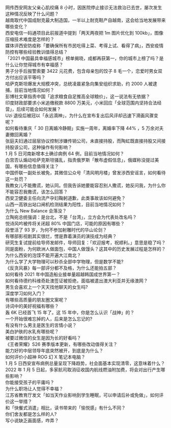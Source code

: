 网传西安网友父亲心肌绞痛 8 小时，因医院停止接诊无法救治已去世，屡次发生这种情况反映了什么问题？  
越南取代中国成耐克最大制造国，一半以上耐克鞋产自越南，这会给当地发展带来哪些变化？  
西安电信一码通项目此前报道中提到「两天两夜把 1m 图片优化到 100kb」，图像压缩技术难度是怎样的？  
媒体评西安防疫称「要确保所有市民吃得上菜、考得上试、看得了病」，西安疫情防控有哪些经验教训值得总结？  
「2021 中国最具幸福感城市」榜单揭晓，成都再获第一，你的城市上榜了吗？是什么让你觉得城市有幸福感？  
男子分手后报警索要 3422 元花费，包含母亲包的饺子 8 毛一个，恋爱时男女双方付出应该平等吗？  
哈萨克斯坦爆发大规模冲突，总统凌晨紧急向集安组织求助，约 2000 人被逮捕，目前当地情况如何？  
彭博社文章指责中国「追求粮食自足推高全球粮价」，这一说法有无依据？  
印度财政部要求小米追缴税款 8800 万美元，小米回应「全球范围内坚持合法经营」，后续可能会如何发展？  
Uzi 退役后被冠以「永远滴神」，为什么在宣布复出后风评却迅速下滑画风骤变呢？  
如何看待重庆「 30 日离婚冷静期」实施一周年，离婚率下降 44% ，5 万余对夫妻撤回离婚？  
张庭夫妇通过层层协议控制涉嫌传销公司，未直接持股，而陶虹既直接持股又间接持股该公司，这种操作有何影响？  
1 月 5 日河南新增本土确诊病例 64 例，目前当地情况如何？  
白宫否认煽动哈萨克斯坦骚乱，指责俄罗斯「散布虚假信息」，俄媒称没提过美国，有哪些信息值得关注？  
中国侨联一副处长被免，其微信公众号「清风明月楼」曾发涉西安谣言，如何看待这一处罚？  
我教女儿不能撒谎，她认同。但我告诉她要能容忍别人撒谎，她反问我，为什么你不能容忍我撒谎，该怎么回答？  
西安卫健委主任向流产孕妇鞠躬道歉，此类事故该如何避免？  
山西一高铁出站口闸机检测结果为阳性，目前当地情况如何？  
为什么 New Balance 会落没？  
立陶宛总统强调：是台北，不是「台湾」，立方会为代表处改名吗？  
悦诗风吟被传将关闭超 80% 中国门店，可能的原因有哪些？  
段誉活了 93 岁，为何不参加射雕时代的华山论剑？  
有哪部影视剧其实很烂，愣是靠着演员的演技成为经典？  
研究生复试提前给导师发邮件，导师回复：「欢迎报考，祝顺利。」意思是稳了吗？  
同是面粉，为何欧洲人做面包，中国人做馒头？这其中的历史发展过程是怎样的？  
为什么西安的泡馍不能开遍大江南北？  
为什么学了大学物理可以秒杀全部中学物理，但是数学不能?  
《反贪风暴》每一部评分都不及格，为什么还能拍五部？  
如何看待 2021 年中国造船业接单量超越韩国成世界第一？  
如何看待德约科维奇赴澳签证被拒绝，面临被遣出澳大利亚并无缘澳网？  
男生会喜欢上一个天天找他聊天的女生吗?  
深度学习如何入门？  
有哪些高质量的朋友圈文案呢？  
诗词中的美好祝福有哪些？  
轰 6K 已经首飞 15 年了。这 15 年中，你是怎么认识「战神」的？  
一个开始很难忘掉的人，后来是怎么忘记的?  
有没有什么男主是医生的言情小说？  
美白护肤的水乳有哪些呢？  
被要过微信的女生是因为长的好看吗？  
《王者荣耀》S26 赛季版本更新，有哪些改动值得关注？  
能力好的中层领导年底突然被开，到底是为什么？  
如何评价小超神 ROG 幻 X 笔记本电脑？  
1 月 5 日西安宣布病例总量呈现下降趋势，社会面基本实现清零，这意味着什么？  
2022 年 1 月 5 日起，多家航司取消征收国内航线燃油附加费，将会对出行产生哪些影响？  
你能接受孩子的平庸吗？  
为什么职场让人觉得不幸福？  
江苏省教育厅发文「如当天作业影响到学生睡眠，可以申请后补或免做」，如何评价这一举措？  
和「快餐式消遣」相比，读书带来的「愉悦感」有什么不同？  
你们舍友都是怎么样的人?  
写小说缺乏画面感，咋弄？  
